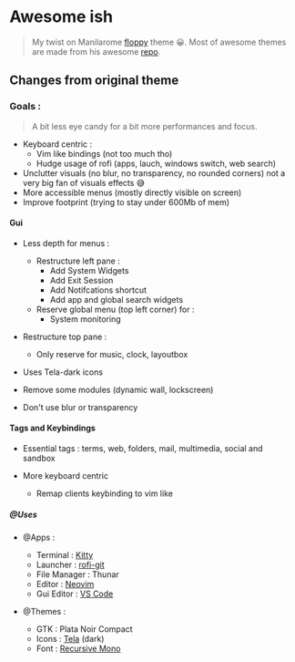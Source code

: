 # Awesome ish
> My twist on Manilarome [floppy](https://github.com/manilarome/the-glorious-dotfiles/tree/master/config/awesome/floppy) theme 😀.
> Most of awesome themes are made from his awesome [repo](https://github.com/manilarome/the-glorious-dotfiles/).

## Changes from original theme

### Goals :
> A bit less eye candy for a bit more performances and focus.
- Keyboard centric :
  - Vim like bindings (not too much tho)
  - Hudge usage of rofi (apps, lauch, windows switch, web search)
- Unclutter visuals (no blur, no transparency, no rounded corners)
not a very big fan of visuals effects 😅
- More accessible menus (mostly directly visible on screen)
- Improve footprint (trying to stay under 600Mb of mem)

#### Gui
- Less depth for menus :
  - Restructure left pane :
    - Add System Widgets 
    - Add Exit Session 
    - Add Notifcations shortcut
    - Add app and global search widgets
  - Reserve global menu (top left corner) for :
    - System monitoring

- Restructure top pane :
  - Only reserve for music, clock, layoutbox

- Uses Tela-dark icons

- Remove some modules (dynamic wall, lockscreen)

- Don't use blur or transparency

#### Tags and Keybindings
- Essential tags : terms, web, folders, mail, multimedia, social and sandbox

- More keyboard centric
  - Remap clients keybinding to vim like

##### @Uses

- @Apps :
  - Terminal : [Kitty](https://sw.kovidgoyal.net/kitty/)
  - Launcher : [rofi-git](https://github.com/davatorium/rofi)
  - File Manager : Thunar
  - Editor : [Neovim](https://neovim.io/)
  - Gui Editor : [VS Code](https://code.visualstudio.com/insiders/)

- @Themes :
  - GTK : Plata Noir Compact
  - Icons : [Tela](https://github.com/vinceliuice/Tela-icon-theme) (dark)
  - Font : [Recursive Mono](https://github.com/arrowtype/recursive/)
